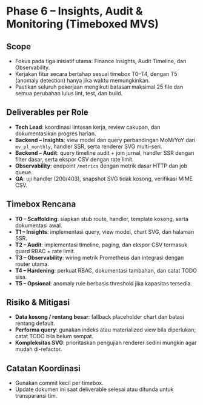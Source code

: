 # Phase 6 – Insights, Audit & Monitoring (Timeboxed MVS)

## Scope
- Fokus pada tiga inisiatif utama: Finance Insights, Audit Timeline, dan Observability.
- Kerjakan fitur secara bertahap sesuai timebox T0–T4, dengan T5 (anomaly detection) hanya jika waktu memungkinkan.
- Pastikan seluruh pekerjaan mengikuti batasan maksimal 25 file dan semua perubahan lulus lint, test, dan build.

## Deliverables per Role
- **Tech Lead**: koordinasi lintasan kerja, review cakupan, dan dokumentasikan progres harian.
- **Backend – Insights**: view model dan query perbandingan MoM/YoY dari `mv_pl_monthly`, handler SSR, serta renderer SVG multi-seri.
- **Backend – Audit**: query timeline audit + join jurnal, handler SSR dengan filter dasar, serta ekspor CSV dengan rate limit.
- **Observability**: endpoint `/metrics` dengan metrik dasar HTTP dan job queue.
- **QA**: uji handler (200/403), snapshot SVG tidak kosong, verifikasi MIME CSV.

## Timebox Rencana
- **T0 – Scaffolding**: siapkan stub route, handler, template kosong, serta dokumentasi awal.
- **T1 – Insights**: implementasi query, view model, chart SVG, dan halaman SSR.
- **T2 – Audit**: implementasi timeline, paging, dan ekspor CSV termasuk guard RBAC + rate limit.
- **T3 – Observability**: wiring metrik Prometheus dan integrasi dengan router utama.
- **T4 – Hardening**: perkuat RBAC, dokumentasi tambahan, dan catat TODO sisa.
- **T5 – Opsional**: anomaly rule berbasis threshold jika kapasitas tersedia.

## Risiko & Mitigasi
- **Data kosong / rentang besar**: fallback placeholder chart dan batasi rentang default.
- **Performa query**: gunakan indeks atau materialized view bila diperlukan; catat TODO bila belum sempat.
- **Kompleksitas SVG**: prioritaskan pengujian renderer sedini mungkin agar mudah di-refactor.

## Catatan Koordinasi
- Gunakan commit kecil per timebox.
- Update dokumen ini saat deliverable selesai atau ditunda untuk transparansi tim.
